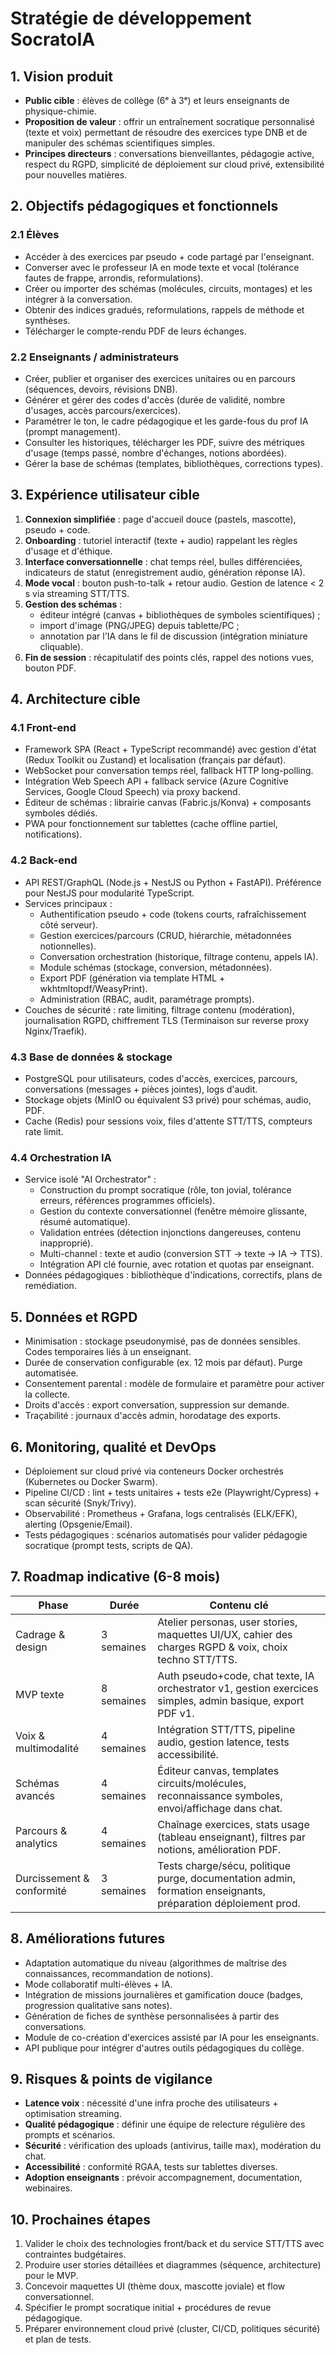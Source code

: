 # Stratégie de développement SocratoIA

## 1. Vision produit
- **Public cible** : élèves de collège (6ᵉ à 3ᵉ) et leurs enseignants de physique-chimie.
- **Proposition de valeur** : offrir un entraînement socratique personnalisé (texte et voix) permettant de résoudre des exercices type DNB et de manipuler des schémas scientifiques simples.
- **Principes directeurs** : conversations bienveillantes, pédagogie active, respect du RGPD, simplicité de déploiement sur cloud privé, extensibilité pour nouvelles matières.

## 2. Objectifs pédagogiques et fonctionnels
### 2.1 Élèves
- Accéder à des exercices par pseudo + code partagé par l'enseignant.
- Converser avec le professeur IA en mode texte et vocal (tolérance fautes de frappe, arrondis, reformulations).
- Créer ou importer des schémas (molécules, circuits, montages) et les intégrer à la conversation.
- Obtenir des indices gradués, reformulations, rappels de méthode et synthèses.
- Télécharger le compte-rendu PDF de leurs échanges.

### 2.2 Enseignants / administrateurs
- Créer, publier et organiser des exercices unitaires ou en parcours (séquences, devoirs, révisions DNB).
- Générer et gérer des codes d'accès (durée de validité, nombre d'usages, accès parcours/exercices).
- Paramétrer le ton, le cadre pédagogique et les garde-fous du prof IA (prompt management).
- Consulter les historiques, télécharger les PDF, suivre des métriques d'usage (temps passé, nombre d'échanges, notions abordées).
- Gérer la base de schémas (templates, bibliothèques, corrections types).

## 3. Expérience utilisateur cible
1. **Connexion simplifiée** : page d'accueil douce (pastels, mascotte), pseudo + code.
2. **Onboarding** : tutoriel interactif (texte + audio) rappelant les règles d'usage et d'éthique.
3. **Interface conversationnelle** : chat temps réel, bulles différenciées, indicateurs de statut (enregistrement audio, génération réponse IA).
4. **Mode vocal** : bouton push-to-talk + retour audio. Gestion de latence < 2 s via streaming STT/TTS.
5. **Gestion des schémas** :
   - éditeur intégré (canvas + bibliothèques de symboles scientifiques) ;
   - import d'image (PNG/JPEG) depuis tablette/PC ;
   - annotation par l'IA dans le fil de discussion (intégration miniature cliquable).
6. **Fin de session** : récapitulatif des points clés, rappel des notions vues, bouton PDF.

## 4. Architecture cible
### 4.1 Front-end
- Framework SPA (React + TypeScript recommandé) avec gestion d'état (Redux Toolkit ou Zustand) et localisation (français par défaut).
- WebSocket pour conversation temps réel, fallback HTTP long-polling.
- Intégration Web Speech API + fallback service (Azure Cognitive Services, Google Cloud Speech) via proxy backend.
- Éditeur de schémas : librairie canvas (Fabric.js/Konva) + composants symboles dédiés.
- PWA pour fonctionnement sur tablettes (cache offline partiel, notifications).

### 4.2 Back-end
- API REST/GraphQL (Node.js + NestJS ou Python + FastAPI). Préférence pour NestJS pour modularité TypeScript.
- Services principaux :
  - Authentification pseudo + code (tokens courts, rafraîchissement côté serveur).
  - Gestion exercices/parcours (CRUD, hiérarchie, métadonnées notionnelles).
  - Conversation orchestration (historique, filtrage contenu, appels IA).
  - Module schémas (stockage, conversion, métadonnées).
  - Export PDF (génération via template HTML + wkhtmltopdf/WeasyPrint).
  - Administration (RBAC, audit, paramétrage prompts).
- Couches de sécurité : rate limiting, filtrage contenu (modération), journalisation RGPD, chiffrement TLS (Terminaison sur reverse proxy Nginx/Traefik).

### 4.3 Base de données & stockage
- PostgreSQL pour utilisateurs, codes d'accès, exercices, parcours, conversations (messages + pièces jointes), logs d'audit.
- Stockage objets (MinIO ou équivalent S3 privé) pour schémas, audio, PDF.
- Cache (Redis) pour sessions voix, files d'attente STT/TTS, compteurs rate limit.

### 4.4 Orchestration IA
- Service isolé "AI Orchestrator" :
  - Construction du prompt socratique (rôle, ton jovial, tolérance erreurs, références programmes officiels).
  - Gestion du contexte conversationnel (fenêtre mémoire glissante, résumé automatique).
  - Validation entrées (détection injonctions dangereuses, contenu inapproprié).
  - Multi-channel : texte et audio (conversion STT -> texte -> IA -> TTS).
  - Intégration API clé fournie, avec rotation et quotas par enseignant.
- Données pédagogiques : bibliothèque d'indications, correctifs, plans de remédiation.

## 5. Données et RGPD
- Minimisation : stockage pseudonymisé, pas de données sensibles. Codes temporaires liés à un enseignant.
- Durée de conservation configurable (ex. 12 mois par défaut). Purge automatisée.
- Consentement parental : modèle de formulaire et paramètre pour activer la collecte.
- Droits d'accès : export conversation, suppression sur demande.
- Traçabilité : journaux d'accès admin, horodatage des exports.

## 6. Monitoring, qualité et DevOps
- Déploiement sur cloud privé via conteneurs Docker orchestrés (Kubernetes ou Docker Swarm).
- Pipeline CI/CD : lint + tests unitaires + tests e2e (Playwright/Cypress) + scan sécurité (Snyk/Trivy).
- Observabilité : Prometheus + Grafana, logs centralisés (ELK/EFK), alerting (Opsgenie/Email).
- Tests pédagogiques : scénarios automatisés pour valider pédagogie socratique (prompt tests, scripts de QA).

## 7. Roadmap indicative (6-8 mois)
| Phase | Durée | Contenu clé |
|-------|-------|-------------|
| Cadrage & design | 3 semaines | Atelier personas, user stories, maquettes UI/UX, cahier des charges RGPD & voix, choix techno STT/TTS. |
| MVP texte | 8 semaines | Auth pseudo+code, chat texte, IA orchestrator v1, gestion exercices simples, admin basique, export PDF v1. |
| Voix & multimodalité | 4 semaines | Intégration STT/TTS, pipeline audio, gestion latence, tests accessibilité. |
| Schémas avancés | 4 semaines | Éditeur canvas, templates circuits/molécules, reconnaissance symboles, envoi/affichage dans chat. |
| Parcours & analytics | 4 semaines | Chaînage exercices, stats usage (tableau enseignant), filtres par notions, amélioration PDF. |
| Durcissement & conformité | 3 semaines | Tests charge/sécu, politique purge, documentation admin, formation enseignants, préparation déploiement prod. |

## 8. Améliorations futures
- Adaptation automatique du niveau (algorithmes de maîtrise des connaissances, recommandation de notions).
- Mode collaboratif multi-élèves + IA.
- Intégration de missions journalières et gamification douce (badges, progression qualitative sans notes).
- Génération de fiches de synthèse personnalisées à partir des conversations.
- Module de co-création d'exercices assisté par IA pour les enseignants.
- API publique pour intégrer d'autres outils pédagogiques du collège.

## 9. Risques & points de vigilance
- **Latence voix** : nécessité d'une infra proche des utilisateurs + optimisation streaming.
- **Qualité pédagogique** : définir une équipe de relecture régulière des prompts et scénarios.
- **Sécurité** : vérification des uploads (antivirus, taille max), modération du chat.
- **Accessibilité** : conformité RGAA, tests sur tablettes diverses.
- **Adoption enseignants** : prévoir accompagnement, documentation, webinaires.

## 10. Prochaines étapes
1. Valider le choix des technologies front/back et du service STT/TTS avec contraintes budgétaires.
2. Produire user stories détaillées et diagrammes (séquence, architecture) pour le MVP.
3. Concevoir maquettes UI (thème doux, mascotte joviale) et flow conversationnel.
4. Spécifier le prompt socratique initial + procédures de revue pédagogique.
5. Préparer environnement cloud privé (cluster, CI/CD, politiques sécurité) et plan de tests.
